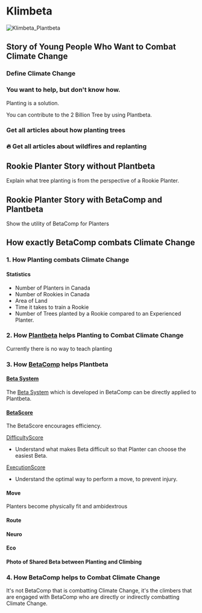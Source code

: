 # Klimbeta

![Klimbeta_Plantbeta](/Klimbeta_Plantbeta.png)

## Story of Young People Who Want to Combat Climate Change 

### Define Climate Change

<!-- Use Second Person Perspective in the Stories -->

### You want to help, but don't know how.

Planting is a solution.

You can contribute to the 2 Billion Tree by using Plantbeta.

### Get all articles about how planting trees 

### 🔥 Get all articles about wildfires and replanting

## Rookie Planter Story without Plantbeta

Explain what tree planting is from the perspective of a Rookie Planter.

## Rookie Planter Story with BetaComp and Plantbeta

Show the utility of BetaComp for Planters

## How exactly BetaComp combats Climate Change

### 1. How Planting combats Climate Change

#### Statistics
- Number of Planters in Canada
- Number of Rookies in Canada
- Area of Land
- Time it takes to train a Rookie
- Number of Trees planted by a Rookie compared to an Experienced Planter.


### 2. How [Plantbeta]() helps Planting to Combat Climate Change

Currently there is no way to teach planting



### 3. How [BetaComp](/guide/What/WhatBetaComp) helps Plantbeta

#### [Beta System](reference/Beta/WhatBetaSystem)
The [Beta System](reference/Beta/WhatBetaSystem) which is developed in BetaComp can be directly applied to Plantbeta.

#### [BetaScore](/reference/Score/Overview)

The BetaScore encourages efficiency.


[DifficultyScore](/reference/Score/Difficulty/Overview)
- Understand what makes Beta difficult so that Planter can choose the easiest Beta.

[ExecutionScore](/reference/Score)
- Understand the optimal way to perform a move, to prevent injury.

#### Move

Planters become physically fit and ambidextrous

#### Route

#### Neuro

#### Eco


#### Photo of Shared Beta between Planting and Climbing

### 4. How BetaComp helps to Combat Climate Change

It's not BetaComp that is combatting Climate Change, it's the climbers that are engaged with BetaComp who are directly or indirectly combatting Climate Change.
